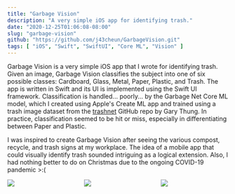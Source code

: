 ```yaml
---
title: "Garbage Vision"
description: "A very simple iOS app for identifying trash."
date: "2020-12-25T01:06:08-08:00"
slug: "garbage-vision"
github: "https://github.com/j43cheun/GarbageVision.git"
tags: [ "iOS", "Swift", "SwiftUI", "Core ML", "Vision" ]
---
```


Garbage Vision is a very simple iOS app that I wrote for identifying trash.
Given an image, Garbage Vision classifies the subject into one of six possible
classes: Cardboard, Glass, Metal, Paper, Plastic, and Trash. The app is written
in Swift and its UI is implemented using the Swift UI framework. Classification
is handled... poorly... by the Garbage Net Core ML model, which I created using
Apple's Create ML app and trained using a trash image dataset from the
[trashnet](https://github.com/garythung/trashnet.git) GitHub repo by Gary
Thung. In practice, classification seemed to be hit or miss, especially in
differentiating between Paper and Plastic.

I was inspired to create Garbage Vision after seeing the various
compost, recycle, and trash signs at my workplace. The idea of a mobile app
that could visually identify trash sounded intriguing as a logical extension.
Also, I had nothing better to do on Christmas due to the ongoing COVID-19
pandemic \>:(

<div class="columns mt-5">
  <div class="column">
    <img src="/projects/garbage-vision/img/main-screen.PNG">
  </div>
  <div class="column">
    <img src="/projects/garbage-vision/img/classification.PNG">
  </div>
  <div class="column">
    <img src="/projects/garbage-vision/img/confidence-scores.PNG">
  </div>
</div>

